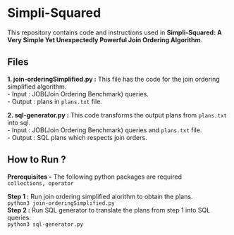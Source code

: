 # Simpli-Squared

This repository contains code and instructions used in **Simpli-Squared: A Very Simple Yet Unexpectedly Powerful
Join Ordering Algorithm**.

## Files

**1. join-orderingSimplified.py :**  This file has the code for the join ordering simplified algorithm. <br />
     - Input : JOB(Join Ordering Benchmark) queries. <br />
     - Output : plans in ```plans.txt``` file. <br />

**2. sql-generator.py :** This code transforms the output plans from ```plans.txt``` into sql. <br />
     - Input : JOB(Join Ordering Benchmark) queries and ```plans.txt``` file. <br />
     - Output : SQL plans which respects join orders. <br />
     
## How to Run ?

**Prerequisites -** 
The following python packages are required <br />
```collections, operator```

**Step 1 :** Run join ordering simplified alorithm to obtain the plans. <br />
``` python3 join-orderingSimplified.py ```  <br />
**Step 2 :** Run SQL generator to translate the plans from step 1 into SQL queries. <br />
``` python3 sql-generator.py ```


